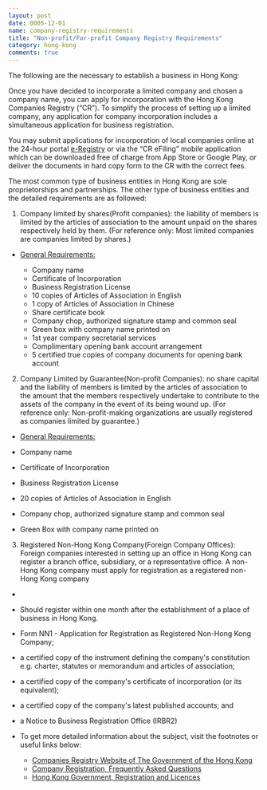 ```yaml
---
layout: post
date: 0005-12-01
name: company-registry-requirements
title: "Non-profit/For-profit Company Registry Requirements"
category: hong-kong
comments: true
---
```


The following are the necessary to establish a business in Hong Kong: 

Once you have decided to incorporate a limited company and chosen a company name, you can apply for incorporation with the Hong Kong Companies Registry (“CR”). To simplify the process of setting up a limited company, any application for company incorporation includes a simultaneous application for business registration.

You may submit applications for incorporation of local companies online at the 24-hour portal [e-Registry](https://www.eregistry.gov.hk/icris-ext/apps/por01a/index) or via the “CR eFiling” mobile application which can be downloaded free of charge from App Store or Google Play, or deliver the documents in hard copy form to the CR with the correct fees.

The most common type of business entities in Hong Kong are sole proprietorships and partnerships. The other type of business entities and the detailed requirements are as followed:

1. Company limited by shares(Profit companies): the liability of members is limited by the articles of association to the amount unpaid on the shares respectively held by them. (For reference only: Most limited companies are companies limited by shares.)
		
  - [General Requirements:](http://www.bridges.hk/en/professional_services_2_2.php)

    - Company name
    - Certificate of Incorporation
    - Business Registration License
    - 10 copies of Articles of Association in English
    - 1 copy of Articles of Association in Chinese
    - Share certificate book
    - Company chop, authorized signature stamp and common seal
    - Green box with company name printed on
    - 1st year company secretarial services 
    - Complimentary opening bank account arrangement
    - 5 certified true copies of company documents for opening bank account
	

2. Company Limited by Guarantee(Non-profit Companies): no share capital and the liability of members is limited by the articles of association to the amount that the members respectively undertake to contribute to the assets of the company in the event of its being wound up. (For reference only: Non-profit-making organizations are usually registered as companies limited by guarantee.)

 - [General Requirements:](http://www.bridges.hk/en/professional_services_2_6.php)

  - Company name 
  - Certificate of Incorporation
  - Business Registration License
  - 20 copies of Articles of Association in English
  - Company chop, authorized signature stamp and common seal
  - Green Box with company name printed on
				
		
3. Registered Non-Hong Kong Company(Foreign Company Offices): Foreign companies interested in setting up an office in Hong Kong can register a branch office, subsidiary, or a representative office. A non-Hong Kong company must apply for registration as a registered non-Hong Kong company
		

  - [General Requirements]:(https://www.cr.gov.hk/en/public/services.htm)

  - Should register within one month after the establishment of a place of business in Hong Kong.
  - Form NN1 - Application for Registration as Registered Non-Hong Kong Company;
  - a certified copy of the instrument defining the company's constitution e.g. charter, statutes or memorandum and articles of association;
  - a certified copy of the company's certificate of incorporation (or its equivalent);
  - a certified copy of the company's latest published accounts; and
  - a Notice to Business Registration Office (IRBR2)

- To get more detailed information about the subject, visit the footnotes or useful links below:
		
  - [Companies Registry Website of The Government of the Hong Kong](https://www.cr.gov.hk/en/faq/index.htm)
  - [Company Registration, Frequently Asked Questions](https://www.cr.gov.hk/en/faq/index.htm)
  - [Hong Kong Government, Registration and Licences](https://www.gov.hk/en/business/registration/businesscompany/index.htm)
 

